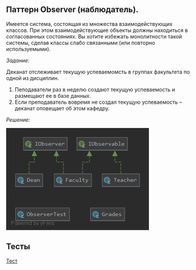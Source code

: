 ## Паттерн Observer (наблюдатель).
Имеется система, состоящая из множества взаимодействующих классов.
При этом взаимодействующие объекты должны находиться в согласованных состояниях.
Вы хотите избежать монолитности такой системы, сделав классы слабо связанными (или повторно используемыми).

_Задание:_

Деканат отслеживает текущую успеваемомсть в группах факультета по одной из дисциплин.
1. Пеподаватели раз в неделю создают текущую успеваемость и размещают ее в базе данных.
2. Если преподаватель вовремя не создал текущую успеваемость – деканат оповещает об этом кафедру. 

_Решение:_

![lab6uml](lab6_uml.png)

## Тесты
[Тест](ObserverTest.kt)
